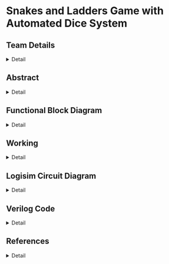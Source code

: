 # Snakes and Ladders Game with Automated Dice System


<!-- First Section -->
## Team Details
<details>
  <summary>Detail</summary>

  > Semester: 3rd Sem B. Tech. CSE

  > Section: S1

  > Team ID: T4

  Member-1: Kashish Prajapat , 231CS129 . kashishprajapat.231cs129@nitk.edu.in 

  Member-2: Vaishnavi Khade , 231CS130 . khadevaishnavi.231cs130@nitk.edu.in

  Member-3: Anurag  Wagh  , 231CS166 . waghanuragarjun.231cs166@nitk.edu.in 
</details>

<!-- Second Section -->
## Abstract
<details>
  <summary>Detail</summary>
  
  >**Motivation:**
Snake and Ladder has been a classical board game, enjoyed by children and adult alike. However, the old version of the game can feel too simple, especially when today we are surrounded by technology and it has become a big part in our lives.by adding technology to the game, we can make it more exciting, fun and educational. So the goal is to combine this classical board game with modern technology which will provide more features to the game, thus making it more interactive to keep players interested while they are playing.


>**Problem Statement:**
It will be a multiplayer game. -The board consists of 100 squares arranged in a 10x10 grid.The positions of snakes and ladders will be predefined,in which when a ladder is encountered player moves higher in the game while when a snake is encountered the player goes down.The players move according to the result of an automated dice.After each dice roll, the system should check whether the new position corresponds to a snake or a ladder. If so, the player’s position should be adjusted accordingly.Finish in the game is detected when a player reaches exactly square 100, indicating the end of the game.


>**Features:**
The digital Snakes and Ladders game system incorporates several interactive and engaging features. Light indicators at the start and end points of snakes and ladders help players track their movements visually. . Additionally, an automated dice system is implemented, removing manual rolls and ensuring a seamless gaming experience. These features create a smooth and dynamic gameplay environment .

</details>

## Functional Block Diagram
<details>
  <summary>Detail</summary>
  
  <img src="https://github.com/user-attachments/assets/87c3e93b-710c-4d24-b5b7-8bbfa6ba6934" alt="Functional Block Diagram" width="300" />
  
</details>


<!-- Third Section -->
## Working
<details>
  <summary>Detail</summary
          
The goal of the game is to navigate a player from the starting position (0) to the winning position (100) based on dice rolls while encountering snakes that bring the player back and ladders that advance the player forward.

The design consists of the following key modules:
•	Dice Roll Module: This module simulates rolling a dice. On each clock cycle, it generates a random value between 1 and 6. The dice value resets to 1 when the game resets.
	•	Position Tracker Module: This module updates the player’s position based on the rolled dice value. If adding the dice value to the current position exceeds 100, the position remains unchanged, preventing overshooting the win condition.
	•	Snakes and Ladders Adjustment Module: This module adjusts the player’s position when they land on specific squares. If a player lands on a snake’s mouth, they move down to its tail; if they land on a ladder’s base, they climb to its top.
	•	Game End Detection Module: This module checks if the player’s position is exactly 100, which indicates a win. If so, it signals that the game is over.
	•	Top-Level Game Module: This central module orchestrates the interaction between the other modules. It updates the player’s position based on the results of the dice roll and checks for a win condition, all triggered by the clock cycles.

Working:
	•	Initialization: The player starts at position 0. Upon reset, the game initializes the player position and prepares for a new game.
	•	Dice Rolling: The dice roll is triggered on each clock cycle, producing a value from 1 to 6.
	•	Position Update: The position tracker updates the player’s position based on the rolled value. It ensures that the position does not exceed 100.
	•	Snakes and Ladders Check: After updating the position, the game checks for any snakes or ladders affecting the player’s new position.
	•	Win Check: After updating the position, the game checks if the player has reached position 100, indicating victory.

Working
1.Truth Table
Each row in the truth table shows the player's current state, the dice roll, the new state if no ladder or snake is present, whether a ladder/snake exists, and the final state after adjusting for snakes or ladders.



2.State Diagrams
• Each state represents the current position of the player on the board.
• Inputs: Dice roll (values from 1 to 6)
• Outputs: Updated player position based on the dice roll, and whether the player lands on a ladder (go up) or a snake (go down).
• Transitions: If the player lands on a ladder, the state jumps to a higher value.
If they land on a snake, the state moves to a lower value.
• Eg. State 5 → Dice Roll 3 → State 8
• State 17 → Snake to State 7 (fall)

  > 
</details>

<!-- Fourth Section -->
## Logisim Circuit Diagram
<details>
  <summary>Detail</summary>
  This circuit design simulates a digital version of the Snakes and Ladders game for two players. It incorporates logic gates, BCD to 7-segment displays, and a dice roll mechanism to manage player movements on the board. The system tracks each player's position, handles snake and ladder encounters, and determines the win condition when a player reaches the 100th position. With reset and dice control buttons, the circuit automates the gameplay, providing a dynamic and interactive experience.
  </br>

  
  <details>
    <summary>Main Circuit</summary>
    
 <img src="https://github.com/user-attachments/assets/a958378d-4443-4ed8-a4d3-5e9eba74fc72" width="500"/>
</details>
<details>
    <summary>Dice</summary>
    <img src="https://github.com/user-attachments/assets/294f9b35-a1ad-4749-8b96-093bd1dabd9d" width="500"/>
</details>
<details>
    <summary>Win Condition</summary>
     <img src="https://github.com/user-attachments/assets/cf13de14-6757-43f9-9875-9a627fa2e1a1" width="500"/>

</details>
<details>
    <summary>BCD to 7 segment</summary>
   ! <img src="https://github.com/user-attachments/assets/2b60ef0a-c409-47f6-be30-70fdd691e8de" width="500"/>
</details>
<details>
    <summary>Binary to BCD</summary>
  <img src="https://github.com/user-attachments/assets/5b639652-9b63-46a2-953f-78fea08c2493" width="500"/>

</details>

  

</details>

<!-- Fifth Section -->
## Verilog Code
<details>
  <summary>Detail</summary>
. Dice Roll Module
This module simulates a dice roll with values ranging from 1 to 6. On each positive edge of the clock or when a reset occurs, the dice value is updated. If reset is active, the dice value resets to 1. Otherwise, it increments cyclically to simulate a dice roll, wrapping back to 1 after reaching 6.

 
2. Position Tracker Module
This module updates the player’s position based on the dice roll. It checks if the sum of the current position and the dice value exceeds 100. If the sum is valid, the new position is updated. If not, the player stays at the same position to ensure the position does not exceed 100.


3. Snakes and Ladders Adjustment Module
This module adjusts the player’s position if it lands on a snake or ladder. Using a case statement, it maps specific positions to new ones. For example, landing on 17 moves the player back to 7 (snake), while landing on 28 moves them to 84 (ladder). If the position does not correspond to a snake or ladder, the position remains unchanged.


4. Game End Detection Module
This module checks if the player has won the game. If the player’s position equals 100, the win signal is set to 1, indicating victory. Otherwise, the signal remains 0.

5. Top-Level Game Module
This module integrates the dice, position tracker, snakes and ladders adjustment, and game end detection modules. It updates the player’s position and win status on each clock cycle. If reset is activated, the player’s position resets to 0. Otherwise, the position is updated based on the dice roll and adjusted for any snakes or ladders.


6.. Testbench Module
The testbench simulates the complete game system. It initializes the clock and reset signals, toggling the clock every 5 time units. After 10 units, the reset is deactivated to start the game. The simulation runs , during which the player’s position and win status are continuously monitored. The testbench helps ensure the game logic works as expected by displaying the position and win status at each time step.

This design efficiently models  snakes and ladders game in Verilog, using modular components for easy testing and simulation.
  >
</details>

## References
<details>
  <summary>Detail</summary>
  
1. Raghuram42,Snake and Ladders LLD. GitHub: https://github.com/Raghuram42/snakeandladdersLLD
2. rajpatel5,Snakes and Ladder. GitHub: https://github.com/rajpatel5/SnakesAndLadder
3. YouTube Video: https://www.youtube.com/watch?v=NLzZQ3ROa7Q
4. Digital Design, M. Morris Mano, 5th Edition.
2. Verilog HDL, Samir Palnitkar, 2nd Edition.
3. Logisim User Guide: http://www.cburch.com/logisim/
   
</details>


